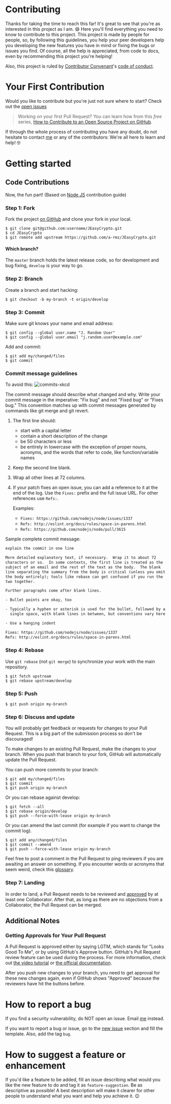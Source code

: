 # Contributing

Thanks for taking the time to reach this far! It's great to see that you're as interested in this project as I am. 😄 Here you'll find everything you need to know to contribute to this project. This project is made by people for people, so, by following this guidelines, you help your peer developers help you developing the new features you have in mind or fixing the bugs or issues you find. Of course, all the help is appreciated, from code to docs, even by recommending this project you're helping!

Also, this project is ruled by [Contributor Convenant](http://contributor-covenant.org)'s [code of conduct](./CODE_OF_CONDUCT.md).

# Your First Contribution

Would you like to contribute but you're just not sure where to start? Check out the [open issues](https://github.com/a-rmz/JEasyCrypto/issues)

> Working on your first Pull Request? You can learn how from this *free* series, [How to Contribute to an Open Source Project on GitHub](https://egghead.io/series/how-to-contribute-to-an-open-source-project-on-github).

If through the whole process of contributing you have any doubt, do not hesitate to contact [me](https://github.com/a-rmz) or any of the contributors: We're all here to learn and help! 🤓

# Getting started
## Code Contributions

Now, the fun part! (Based on [Node JS](github.com/nodejs/node/blob/master/CONTRIBUTING.md) contribution guide)

### Step 1: Fork

Fork the project [on GitHub](https://github.com/a-rmz/JEasyCrypto) and clone your fork in your local.

```text
$ git clone git@github.com:username/JEasyCrypto.git
$ cd JEasyCrypto
$ git remote add upstream https://github.com/a-rmz/JEasyCrypto.git
```

#### Which branch?

The `master` branch holds the latest release code, so for development and bug fixing, `develop` is your way to go.

### Step 2: Branch

Create a branch and start hacking:

```text
$ git checkout -b my-branch -t origin/develop
```
### Step 3: Commit

Make sure git knows your name and email address:

```text
$ git config --global user.name "J. Random User"
$ git config --global user.email "j.random.user@example.com"
```

Add and commit:

```text
$ git add my/changed/files
$ git commit
```

### Commit message guidelines

To avoid this:
![commits-xkcd](https://camo.githubusercontent.com/1c4989b1a9729535c11498bb990b6c4622ebfb8b/68747470733a2f2f696d67732e786b63642e636f6d2f636f6d6963732f6769745f636f6d6d69742e706e67)

The commit message should describe what changed and why. Write your commit message in the imperative: "Fix bug" and not "Fixed bug"
or "Fixes bug."  This convention matches up with commit messages generated by commands like git merge and git revert.

1. The first line should:
   - start with a capital letter
   - contain a short description of the change
   - be 50 characters or less
   - be entirely in lowercase with the exception of proper nouns, acronyms, and
   the words that refer to code, like function/variable names

2. Keep the second line blank.
3. Wrap all other lines at 72 columns.

4. If your patch fixes an open issue, you can add a reference to it at the end
of the log. Use the `Fixes:` prefix and the full issue URL. For other references
use `Refs:`.

   Examples:
   - `Fixes: https://github.com/nodejs/node/issues/1337`
   - `Refs: http://eslint.org/docs/rules/space-in-parens.html`
   - `Refs: https://github.com/nodejs/node/pull/3615`

Sample complete commit message:

```txt
explain the commit in one line

More detailed explanatory text, if necessary.  Wrap it to about 72
characters or so.  In some contexts, the first line is treated as the
subject of an email and the rest of the text as the body.  The blank
line separating the summary from the body is critical (unless you omit
the body entirely); tools like rebase can get confused if you run the
two together.

Further paragraphs come after blank lines.

- Bullet points are okay, too

- Typically a hyphen or asterisk is used for the bullet, followed by a
  single space, with blank lines in between, but conventions vary here

- Use a hanging indent

Fixes: https://github.com/nodejs/node/issues/1337
Refs: http://eslint.org/docs/rules/space-in-parens.html
```

### Step 4: Rebase

Use `git rebase` (not `git merge`) to synchronize your work with
the main repository.

```text
$ git fetch upstream
$ git rebase upstream/develop
```

### Step 5: Push

```text
$ git push origin my-branch
```

### Step 6: Discuss and update

You will probably get feedback or requests for changes to your Pull Request.
This is a big part of the submission process so don't be discouraged!

To make changes to an existing Pull Request, make the changes to your branch.
When you push that branch to your fork, GitHub will automatically update the
Pull Request.

You can push more commits to your branch:

```text
$ git add my/changed/files
$ git commit
$ git push origin my-branch
```

Or you can rebase against develop:

```text
$ git fetch --all
$ git rebase origin/develop
$ git push --force-with-lease origin my-branch
```

Or you can amend the last commit (for example if you want to change the commit
log).

```text
$ git add any/changed/files
$ git commit --amend
$ git push --force-with-lease origin my-branch
```

Feel free to post a comment in the Pull Request to ping reviewers if you are
awaiting an answer on something. If you encounter words or acronyms that
seem weird, check this
[glossary](https://sites.google.com/a/chromium.org/dev/glossary).

### Step 7: Landing

In order to land, a Pull Request needs to be reviewed and
[approved](#getting-approvals-for-your-pull-request) by
at least one Collaborator.
After that, as long as there are no objections
from a Collaborator, the Pull Request can be merged.

## Additional Notes
### Getting Approvals for Your Pull Request

A Pull Request is approved either by saying LGTM, which stands for
"Looks Good To Me", or by using GitHub's Approve button.
GitHub's Pull Request review feature can be used during the process.
For more information, check out
[the video tutorial](https://www.youtube.com/watch?v=HW0RPaJqm4g)
or [the official documentation](https://help.github.com/articles/reviewing-changes-in-pull-requests/).

After you push new changes to your branch, you need to get
approval for these new changes again, even if GitHub shows "Approved"
because the reviewers have hit the buttons before.


# How to report a bug
If you find a security vulnerability, do NOT open an issue.
Email [me](mailto:armzprz@gmail.com) instead.

If you want to report a bug or issue, go to the
[new issue](https://github.com/a-rmz/JEasyCrypto/issues/new) section and fill the template.
Also, add the tag `bug`.

# How to suggest a feature or enhancement
If you'd like a feature to be added, fill an issue describing what would you like
the new feature to do and tag it as `feature-suggestion`. Be as descriptive as possible!
A best description will make it clearer for other people to understand what you want
and help you achieve it. 😉
